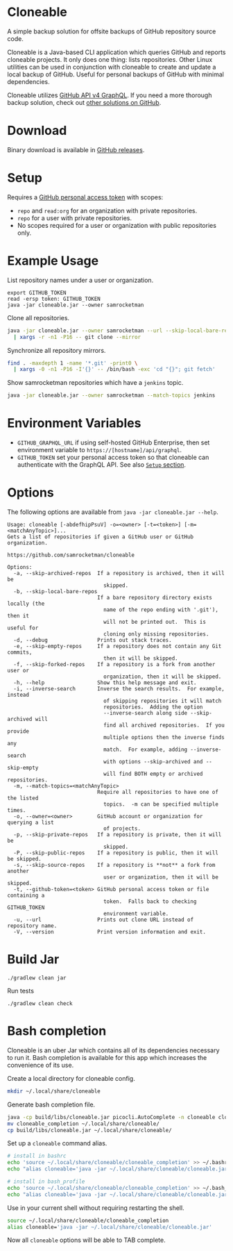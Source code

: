 # Cloneable

A simple backup solution for offsite backups of GitHub repository source code.

Cloneable is a Java-based CLI application which queries GitHub and reports
cloneable projects.  It only does one thing: lists repositories.  Other Linux
utilities can be used in conjunction with cloneable to create and update a local
backup of GitHub.  Useful for personal backups of GitHub with minimal
dependencies.

Cloneable utilizes [GitHub API v4 GraphQL][v4].  If you need a more thorough
backup solution, check out [other solutions on GitHub][other-backup].

# Download

Binary download is available in [GitHub releases][releases].

# Setup


Requires a [GitHub personal access token][github-token] with scopes:

- `repo` and `read:org` for an organization with private repositories.
- `repo` for a user with private repositories.
- No scopes required for a user or organization with public repositories only.

# Example Usage

List repository names under a user or organization.

```
export GITHUB_TOKEN
read -ersp token: GITHUB_TOKEN
java -jar cloneable.jar --owner samrocketman
```

Clone all repositories.

```bash
java -jar cloneable.jar --owner samrocketman --url --skip-local-bare-repos \
  | xargs -r -n1 -P16 -- git clone --mirror
```

Synchronize all repository mirrors.

```bash
find . -maxdepth 1 -name '*.git' -print0 \
  | xargs -0 -n1 -P16 -I'{}' -- /bin/bash -exc 'cd "{}"; git fetch'
```

Show samrocketman repositories which have a `jenkins` topic.

```bash
java -jar cloneable.jar --owner samrocketman --match-topics jenkins
```

# Environment Variables

- `GITHUB_GRAPHQL_URL` if using self-hosted GitHub Enterprise, then set
  environment variable to `https://[hostname]/api/graphql`.
- `GITHUB_TOKEN` set your personal access token so that cloneable can
  authenticate with the GraphQL API.  See also [`Setup` section](#setup).


# Options

The following options are available from `java -jar cloneable.jar --help`.

```
Usage: cloneable [-abdefhipPsuV] -o=<owner> [-t=<token>] [-m=<matchAnyTopic>]...
Gets a list of repositories if given a GitHub user or GitHub organization.

https://github.com/samrocketman/cloneable

Options:
  -a, --skip-archived-repos  If a repository is archived, then it will be
                               skipped.
  -b, --skip-local-bare-repos
                             If a bare repository directory exists locally (the
                               name of the repo ending with '.git'), then it
                               will not be printed out.  This is useful for
                               cloning only missing repositories.
  -d, --debug                Prints out stack traces.
  -e, --skip-empty-repos     If a repository does not contain any Git commits,
                               then it will be skipped.
  -f, --skip-forked-repos    If a repository is a fork from another user or
                               organization, then it will be skipped.
  -h, --help                 Show this help message and exit.
  -i, --inverse-search       Inverse the search results.  For example, instead
                               of skipping repositories it will match
                               repositories.  Adding the option
                               --inverse-search along side --skip-archived will
                               find all archived repositories.  If you provide
                               multiple options then the inverse finds any
                               match.  For example, adding --inverse-search
                               with options --skip-archived and --skip-empty
                               will find BOTH empty or archived repositories.
  -m, --match-topics=<matchAnyTopic>
                             Require all repositories to have one of the listed
                               topics.  -m can be specified multiple times.
  -o, --owner=<owner>        GitHub account or organization for querying a list
                               of projects.
  -p, --skip-private-repos   If a repository is private, then it will be
                               skipped.
  -P, --skip-public-repos    If a repository is public, then it will be skipped.
  -s, --skip-source-repos    If a repository is **not** a fork from another
                               user or organization, then it will be skipped.
  -t, --github-token=<token> GitHub personal access token or file containing a
                               token.  Falls back to checking GITHUB_TOKEN
                               environment variable.
  -u, --url                  Prints out clone URL instead of repository name.
  -V, --version              Print version information and exit.
```

# Build Jar

    ./gradlew clean jar

Run tests

    ./gradlew clean check

# Bash completion

Cloneable is an uber Jar which contains all of its dependencies necessary to run
it.  Bash completion is available for this app which increases the convenience
of its use.

Create a local directory for cloneable config.

```bash
mkdir ~/.local/share/cloneable
```

Generate bash completion file.

```bash
java -cp build/libs/cloneable.jar picocli.AutoComplete -n cloneable cloneable.App
mv cloneable_completion ~/.local/share/cloneable/
cp build/libs/cloneable.jar ~/.local/share/cloneable/
```

Set up a `cloneable` command alias.

```bash
# install in bashrc
echo 'source ~/.local/share/cloneable/cloneable_completion' >> ~/.bashrc
echo "alias cloneable='java -jar ~/.local/share/cloneable/cloneable.jar'" >> ~/.bashrc

# install in bash_profile
echo 'source ~/.local/share/cloneable/cloneable_completion' >> ~/.bash_profile
echo "alias cloneable='java -jar ~/.local/share/cloneable/cloneable.jar'" >> ~/.bash_profile
```

Use in your current shell without requiring restarting the shell.

```bash
source ~/.local/share/cloneable/cloneable_completion
alias cloneable='java -jar ~/.local/share/cloneable/cloneable.jar'
```

Now all `cloneable` options will be able to TAB complete.

[github-token]: https://help.github.com/en/github/authenticating-to-github/creating-a-personal-access-token-for-the-command-line
[releases]: https://github.com/samrocketman/cloneable/releases
[v4]: https://developer.github.com/v4/
[other-backup]: https://github.com/topics/github-backup
